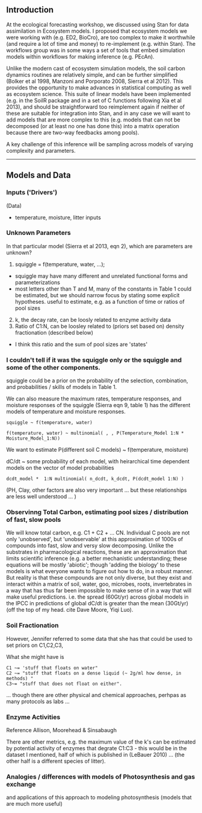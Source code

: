 ## Introduction

At the ecological forecasting workshop, we discussed using Stan for data assimilation in Ecosystem models. 
I proposed that ecosystem models we were working with (e.g. ED2, BioCro), are too complex to make it worthwhile (and require a lot of time and money) to re-implement (e.g. within Stan). The workflows group was in some ways a set of tools that embed simulation models within workflows for making inference (e.g. PEcAn).

Unlike the modern cast of ecosystem simulation models, the soil carbon dynamics routines are relatively simple, and can be further simplified (Bolker et al 1998, Manzoni and Porporato 2008, Sierra et al 2012). 
This provides the opportunity to make advances in statistical computing as well as ecosystem science. 
This suite of linear models have been implemented (e.g. in the SoilR package and in a set of C functions following Xia et al 2013), and should be straightforward too reimplement again if neither of these are suitable for integration into Stan, and in any case we will want to add models that are more complex to this (e.g. models that can not be decomposed (or at least no one has done this) into a matrix operation because there are two-way feedbacks among pools). 

A key challenge of this inference will be sampling across models of varying complexity and parameters. 

---


## Models and Data

### Inputs ('Drivers')

(Data)

* temperature, moisture, litter inputs

### Unknown Parameters

In that particular model (Sierra et al 2013, eqn 2), which are parameters are unknown? 

1. squiggle = f(temperature, water, ...); 
 * squiggle may have many different and unrelated functional forms and parameterizations
 * most letters other than T and M, many of the constants in Table 1 could be estimated, but we should narrow focus by stating some explicit hypotheses.  useful to estimate, e.g. as a function of time or ratios of pool sizes
2. k, the decay rate, can be loosly related to enzyme activity data
3. Ratio of C1:N, can be loosley related to (priors set based on) density fractionation (described below)
 * I think this ratio and the sum of pool sizes are 'states'

### I couldn't tell if it was the squiggle only or the squiggle and some of the other components. 

squiggle could be a prior on the probability of the selection, combination, and probabilities / skills of models in Table 1.  

We can also measure the maximum rates, temperature responses, and moisture responses of the squiggle (Sierra eqn 9,  table 1) has the different models of temperature and moisture responses.

```
squiggle ~ f(temperature, water)

f(temperature, water) ~ multinomial( , , P(Temperature_Model 1:N * Moisture_Model_1:N))
```

We want to estimate P(different soil C models) ~ f(temperature, moisture)

dC/dt ~ some probability of each model, with heirarchical time dependent models on the vector of model probabilities

```
dcdt_model *  1:N multinomial( n_dcdt, k_dcdt, P(dcdt_model 1:N) ) 
```

 (PH, Clay, other factors are also very important ... but these relationships are less well understood ... )


### Observinng Total Carbon, estimating pool sizes / distribution of fast, slow pools

We will know total carbon, e.g. C1 + C2 + ... CN. Individual C pools are not only 'unobserved', but 'unobservable' at this approximation of 1000s of compounds into fast, slow and versy slow decomposing. Unlike the substrates in pharmacological reactions, these are an approximation that limits scientific inference (e.g. a better mechanistic understanding; these equations will be mostly 'abiotic'; though 'adding the biology' to these models is what everyone wants to figure out how to do, in a robust manner. But reality is that these compounds are not only diverse, but they exist and interact within a matrix of soil, water, goo, microbes, roots, invertebrates in a way that has thus far been impossible to make sense of in a way that will make useful predictions. i.e. the spread (60Gt/yr) across global models in the IPCC in predictions of global dC/dt is greater than the mean (30Gt/yr) (off the top of my head. cite Dave Moore, Yiqi Luo). 

### Soil Fractionation

However, Jennifer referred to some data that she has that could be used to set priors on C1,C2,C3,

What she might have is

```
C1 ~= 'stuff that floats on water"
C2 ~= "stuff that floats on a dense liquid (~ 2g/ml how dense, in methods) "
C3~= "stuff that does not float on either". 
```

... though there are other physical and chemical approaches, perhpas as many protocols as labs ... 

### Enzyme Activities

Reference Allison, Moorehead & Sinsabaugh 

There are other metrics, e.g. the maximum value of the k's can be estimated by potential activity of enzymes that degrate C1:C3 - this would be in the dataset I mentioned, half of which is published in (LeBauer 2010) ... (the other half is a different species of litter). 

### Analogies / differences with models of Photosynthesis and gas exchange

and applications of this approach to modeling photosynthesis (models that are much more useful)


